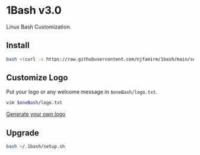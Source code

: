 # 1Bash v3.0

Linux Bash Customization.

## Install

```bash
bash <(curl -s https://raw.githubusercontent.com/njfamirm/1bash/main/setup.sh)
```

## Customize Logo

Put your logo or any welcome message in `$oneBash/logo.txt`.

```bash
vim $oneBash/logo.txt
```

[Generate your own logo](http://patorjk.com/software/taag)

## Upgrade

```bash
bash ~/.1bash/setup.sh
```
